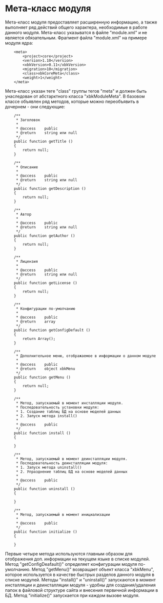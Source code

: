 # Мета-класс модуля #

Мета-класс модуля предоставляет расширенную информацию, а также выполняет ряд действий общего характера, необходимые в работе данного модуля. Мета-класс указыватся в файле "module.xml" и не является обязательным.
Фрагмент файла "module.xml" на примере модуля ядра:
```
    <meta>
        <project>core</project>
        <version>1.10</version>
        <xbkVersion>0.11</xbkVersion>
        <migration>10</migration>
        <class>xbkCoreMeta</class>
        <weight>1</weight>
    </meta>
```
Мета-класс указан теге "class" группы тегов "meta" и должен быть унаследован от абстарктного класса "xbkModuleMeta". В базовом классе объявлен ряд методов, которые можно переобъявить в дочернем - они следующие:
```
    /**
     * Заголовок
     *
     * @access	  public
     * @return	  string или null
     */
    public function getTitle ()
    {
    	return null;
    }

    /**
     * Описание
     *
     * @access	  public
     * @return	  string или null
     */
    public function getDescription ()
    {
    	return null;
    }

    /**
     * Автор
     *
     * @access	  public
     * @return	  string или null
     */
    public function getAuthor ()
    {
    	return null;
    }

    /**
     * Лицензия
     *
     * @access	  public
     * @return	  string или null
     */
    public function getLicense ()
    {
    	return null;
    }

    /**
     * Конфигурации по-умолчанию
     *
     * @access	  public
     * @return	  array
     */
    public function getConfigDefault ()
    {
    	return Array();
    }

    /**
     * Дополнительное меню, отображаемое в информации о данном модуле
     *
     * @access	  public
     * @return	  object xbkMenu
     */
    public function getMenu ()
    {
    	return null;
    }

    /**
     * Метод, запускаемый в момент инсталляции модуля.
     * Последовательность установки модуля:
     * 1. Создание таблиц БД на основе моделей данных
     * 2. Запуск метода install()
     *
     * @access	  public
     */
    public function install ()
    {

    }

    /**
     * Метод, запускаемый в момент деинсталляции модуля.
     * Последовательность деинсталляции модуля:
     * 1. Запуск метода uninstall()
     * 2. Упразднение таблиц БД на основе моделей данных
     *
     * @access	  public
     */
    public function uninstall ()
    {

    }

    /**
     * Метод, запускаемый в момент инициализации
     *
     * @access	  public
     */
    public function initialize ()
    {

    }
```
Первые четыре метода используются главным образом для отображения доп. информации на текущем языке в списке модулей. Метод "getConfigDeafault()" определяет конфигурации модуля по-умолчанию. Метод "getMenu()" возвращает объект класса "xbkMenu", которое используется в качестве быстрых разделов данного модуля в списке модулей. Методы "install()" и "uninstall()" запускаются в момент инсталляции и деинсталляции модуля - удобны для создания/удаления папок в файловой структуре сайта и внесения первичной информации в БД. Метод "initialize()" запускается при каждом вызове модуля.